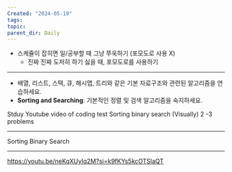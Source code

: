 ```yaml
---
Created: "2024-05-19"
tags: 
topic: 
parent_dir: Daily
---
```

- 스케쥴이 잡히면 일/공부할 때 그냥 쭈욱하기 (포모도로 사용 X)
	- 진짜 진짜 도저히 하기 싫을 때, 포모도로를 사용하기

----

- 배열, 리스트, 스택, 큐, 해시맵, 트리와 같은 기본 자료구조와 관련된 알고리즘을 연습하세요.
- **Sorting and Searching**: 기본적인 정렬 및 검색 알고리즘을 숙지하세요.


Stduy Youtube video of coding test
Sorting 
binary search (Visually)
2 -3 problems

------
Sorting
Binary Search

----
https://youtu.be/neKqXUyIq2M?si=k9fKYs5kcOTSlaQT